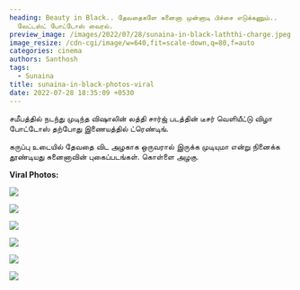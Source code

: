 ```yaml
---
heading: Beauty in Black.. தேவதைகளே சுனைனா முன்னாடி பிச்சை எடுக்கணும்..
  லேட்டஸ்ட் போட்டோஸ் வைரல்.
preview_image: /images/2022/07/28/sunaina-in-black-laththi-charge.jpeg
image_resize: /cdn-cgi/image/w=640,fit=scale-down,q=80,f=auto
categories: cinema
authors: Santhosh
tags:
  - Sunaina
title: sunaina-in-black-photos-viral
date: 2022-07-28 18:35:09 +0530
---
```

சமீபத்தில் நடந்து முடிந்த விஷாலின் லத்தி சார்ஜ் படத்தின் டீசர் வெளியீட்டு விழா போட்டோஸ் தற்போது இணையத்தில் ட்ரெண்டிங்.

கருப்பு உடையில் தேவதை விட அழகாக ஒருவரால் இருக்க முடியுமா என்று நினைக்க தூண்டியது சுனைனாவின் புகைப்படங்கள். கொள்ளை அழகு.

**Viral Photos:**

![](/images/2022/07/28/sunaina-in-black-6.jpeg)

![](/images/2022/07/28/sunaina-in-black-5.jpeg)

![](/images/2022/07/28/sunaina-in-black-4.jpeg)

![](/images/2022/07/28/sunaina-in-black-3.jpeg)

![](/images/2022/07/28/sunaina-in-black-2.jpeg)

![](/images/2022/07/28/sunaina-in-black-1.jpeg)